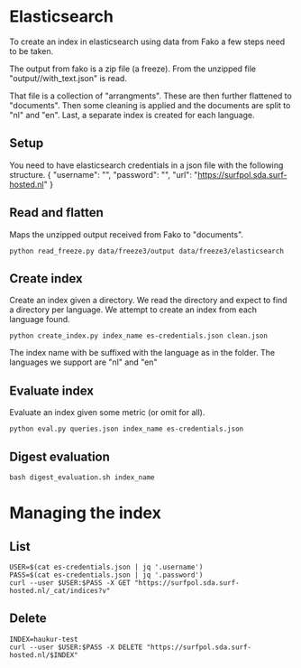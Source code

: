 # Elasticsearch
To create an index in elasticsearch using data from Fako a few steps need to be taken.

The output from fako is a zip file (a freeze).
From the unzipped file "output/<collection>/with_text.json" is read.

That file is a collection of "arrangments".
These are then further flattened to "documents".
Then some cleaning is applied and the documents are split to "nl" and "en".
Last, a separate index is created for each language.

## Setup
You need to have elasticsearch credentials in a json file with the following structure.
{
  "username": "",
  "password": "",
  "url": "https://surfpol.sda.surf-hosted.nl"
}

## Read and flatten
Maps the unzipped output received from Fako to "documents".

    python read_freeze.py data/freeze3/output data/freeze3/elasticsearch

## Create index
Create an index given a directory.
We read the directory and expect to find a directory per language.
We attempt to create an index from each language found.

    python create_index.py index_name es-credentials.json clean.json

The index name with be suffixed with the language as in the folder.
The languages we support are "nl" and "en"

## Evaluate index
Evaluate an index given some metric (or omit for all).

    python eval.py queries.json index_name es-credentials.json 

## Digest evaluation

    bash digest_evaluation.sh index_name

# Managing the index

## List

    USER=$(cat es-credentials.json | jq '.username')
    PASS=$(cat es-credentials.json | jq '.password')
    curl --user $USER:$PASS -X GET "https://surfpol.sda.surf-hosted.nl/_cat/indices?v"

## Delete

    INDEX=haukur-test
    curl --user $USER:$PASS -X DELETE "https://surfpol.sda.surf-hosted.nl/$INDEX"
